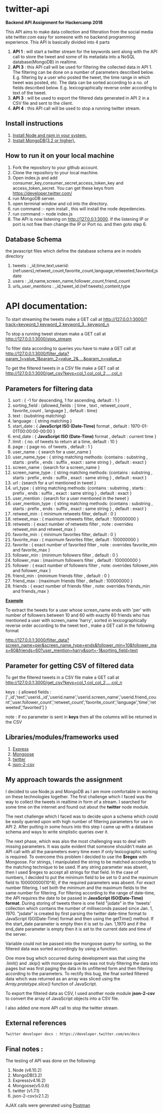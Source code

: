 # twitter-api
<b>Backend API Assignment for Hackercamp 2018</b>

This API aims to make data collection and filteration from the social media site twitter.com easy for someone with no backend programming  experience. This API is basically divided into 4 parts
  
  1. <b>API 1</b> : will start a twitter stream for the keywords sent along with the API call to store the tweet and some of its metadata into a NoSQL database(MongoDB) in realtime.
  2. <b>API 3</b> : this API call will be used for filtering the collected data in API 1. The filtering can be done on a number of parameters described below. E.g. filtering by a user who posted the tweet, the time range in which tweet was posted, etc. The data can be sorted according to a no. of fields described below. E.g. lexicographically reverse order according to text of the tweet.
  3. <b>API 3</b> : will be used to export the filtered data generated in API 2  in a CSV file and sent to the client.
  4. <b>API 4</b> : this API call will be used to stop a running twitter stream.

## Install instructions
  1. <a href='https://nodejs.org/en/'>Install Node and npm in your system.</a>
  2. <a href='https://www.mongodb.com/download-center'>Install MongoDB(3.2 or higher).</a>

## How to run it on your local machine
  1. Fork the repository to your github account.
  2. Clone the repository to your local machine.
  3. Open index.js and add consumer_key,consumer_secret,access_token_key and access_token_secret. You can get these keys from https://developer.twitter.com/
  4. run MongoDB server.
  5. open terminal window and cd into the directory.
  6. run command :- npm install , this will install the node depedencies.
  7. run command :- node index.js
  8. The API is now listening on http://127.0.0.1:3000. If the listening IP or port is not free then change the IP or Port no. and then goto step 6.

## Database Schema
  the javascript files which define the database schema are in models directory
  1. tweets : _id,time,text,userid:{ref:users},retweet_count,favorite_count,language,retweeted,favorited,jsdate
  2. users : _id,name,screen_name,follower_count,friend_count
  3. urls_user_mentions : _id,tweet_id:{ref:tweets},content,type
  
  
# API documentation:
  To start streaming the tweets make a GET call at http://127.0.0.1:3000/?track=keyword_1,keyword_2,keyword_3...keyword_n
  
  To stop a running tweet stream make a GET call at http://127.0.0.1:3000/stop_stream
  
  To filter data according to queries you have to make a GET call at http://127.0.0.1:3000/filter_data?param_1=value_1&param_2=value_2&....&param_n=value_n
  
  To get the filtered tweets in a CSV file make a GET call at http://127.0.0.1:3000/get_csv?keys=col_1,col_col_2,...,col_n
  
## Parameters for filtering data
  1. sort : { -1 for descending, 1 for ascending, default : 1 }
  2. sorting_field : {allowed_fields : [ time , text , retweet_count , favorite_count , language ] , default : time}
  3. text : {substring matching}
  4. language : { string matching }
  5. start_date : { <b>JavaScript ISO (Date-Time)</b> format , default : 1970-01-01T00:00:00-00:00 }
  6. end_date : { <b>JavaScript ISO (Date-Time)</b> format , default : current time }
  7. limit : { no. of tweets to return at a time, default : 10 }
  8. page : { page no. of tweets , default : 1 }
  9. user_name : { search for a user_name }
  10. user_name_type : { string matching methods: {contains : substring , starts : prefix , ends : suffix , exact : same string } ,  default : exact }
  11. screen_name : {search for a screen_name }
  12. screen_name_type : { string matching methods: {contains : substring , starts : prefix , ends : suffix , exact : same string } ,  default : exact }
  13. url : {search for a url mentioned in tweet }
  14. url_type : { string matching methods: {contains : substring , starts : prefix , ends : suffix , exact : same string } ,  default : exact }
  15. user_mention : {search for a user mentioned in the tweet }
  16. user_mention_type : { string matching methods: {contains : substring , starts : prefix , ends : suffix , exact : same string } ,  default : exact }
  17. retweet_min : { minimum retweets filter, default : 0 }
  18. retweet_max : { maximum retweets filter, default : 100000000 }
  19. retweets : { exact number of retweets filter , note : overrides retweet_min and retweet_max }
  20. favorite_min : { minimum favorites filter, default : 0 }
  21. favorite_max : { maximum favorites filter, default : 100000000 }
  22. favorite : { exact number of favorited filter , note : overrides favorite_min and favorite_max }
  23. follower_min : {minimum followers filter , default : 0 }
  24. follower_max : {maximum followers filter , default : 100000000 }
  25.  follower : { exact number of followers filter , note: overrides follower_min and follower_max }
  26. friend_min : {minimum friends filter , default : 0 }
  27. friend_max : {maximum friends filter , default : 100000000 }
  28. friends : { exact number of friends filter , note: overrides friends_min and friends_max }
  
<u><b>Example</b></u>

  To extract the tweets for a user whose screen_name ends with 'per' with number of followers between 10 and 60 with exactly 60 friends who has mentioned a user with screen_name 'harry', sorted in lexicographically reverse order according to the tweet text , make a GET call in the following format
  
  http://127.0.0.1:3000/filter_data?screen_name=per&screen_name_type=ends&follower_min=10&follower_max=60&friends=60?user_mention=harry&sort=-1&sorting_field=text
  
## Parameter for getting CSV of filtered data

 To get the filtered tweets in a CSV file make a GET call at http://127.0.0.1:3000/get_csv?keys=col_1,col_col_2,...,col_n

  keys : {
    allowed fields : 
      ['_id','text','userid._id','userid.name','userid.screen_name','userid.friend_count','user.follower_count','retweet_count','favorite_count','language','time','retweeted','favorited']
    }
  
  note : if no parameter is sent in <b>keys</b> then all the columns will be returned in the CSV
 
## Libraries/modules/frameworks used

  1. <a href='https://expressjs.com/'>Express</a>
  2. <a href='http://mongoosejs.com/'>Mongoose</a>
  3. <a href='https://www.npmjs.com/package/twitter'>twitter</a>
  4. <a href='https://github.com/mrodrig/json-2-csv/wiki/json2csv-Documentation'>json-2-csv</a>
  
## My approach towards the assignment
  I decided to use Node.js and MongoDB as I am more comfortable in working on these technologies together. The first challenge which I faced was the way to collect the tweets in realtime in form of a stream. I searched for some time on the internet and found out about the <b>twitter</b> node module.
  
  The next challenge which I faced was to decide upon a schema which could be easily queried upon with high number of filtering parameters for use in API 2. After putting in some hours into this step I came up with a database schema and ways to write simplistic queries over it.
  
  The next phase, which was also the most challenging was to deal with missing parameters. It was quite evident that someone shouldn't make an API call with all the parameters every time even if only lexicographic sorting is required. To overcome this problem I decided to use the <b>$regex</b> with Mongoose. For strings, I manipulated the string to be matched according to the matching technique to be used. If any string parameter was absent, then I used $regex to accept all strings for that field. In the case of numbers, I decided to put the minimum field to be set to 0 and the maximum field to 100000000(10^8), if the required parameters was absent. For exact number filtering, I set both the minimum and the maximum fields to the same number for filtering. For filtering according to the range of date-time, the API requires the date to be passed in <b>JavaScript ISO(Date-Time) format</b>. During storing of tweets there is one field "jsdate" in the 'tweets' collection which contains the number of milliseconds passed since Jan. 1, 1970. "jsdate" is created by first parsing the twitter date-time format to JavaScript ISO(Date-Time) format and then using the getTime() method. If the start_date parameter is empty then it is set to Jan. 1,1970 and if the end_date parameter is empty then it is set to the current date and time of the server.
  
  Variable could not be passed into the mongoose query for sorting, so the filtered data was sorted accordingly by using a function.
  
  One more bug which occurred during development was that using the .limit() and .skip() with mongoose queries was not truly filtering the data into pages but was first paging the data in its unfiltered form and then filtering according to the parameters. To rectify this bug, the final sorted filtered data which was returned as an array was sliced using the <i>Array.prototype.slice()</i> function of JavaScript.
  
  To export the filtered data as CSV, I used another node module <b>json-2-csv</b> to convert the array of JavaScript objects into a CSV file.
  
  I also added one more API call to stop the twitter stream.

## External references
 
    Twitter developer docs : https://developer.twitter.com/en/docs
    
## Final notes :
  The testing of API was done on the following:
  1. Node (v6.10.2)
  2. MongoDB(3.2)
  3. Express(v4.16.2)
  4. Mongoose(v5.0.6)
  5. twitter (v1.7.1)
  6. json-2-csv(v2.1.2)
  
  AJAX calls were generated using <a href='https://www.getpostman.com/'>Postman</a>
   
